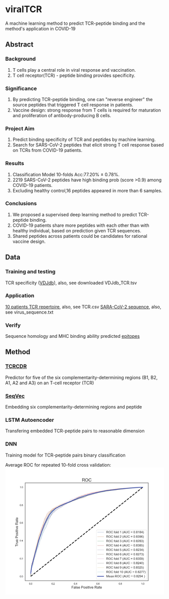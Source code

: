 # viralTCR
A machine learning method to predict TCR-peptide binding and the method's application in COVID-19

## Abstract
### Background
1. T cells play a central role in viral response and vaccination.
2. T cell receptor(TCR) - peptide binding provides specificity.
### Significance
1. By predicting TCR-peptide binding, one can "reverse engineer" the source peptides that triggered T cell response in patients.
2. Vaccine design: strong response from T cells is required for maturation and proliferation of antibody-producing B cells.
### Project Aim
1. Predict binding specificity of TCR and peptides by machine learning.
2. Search for SARS-CoV-2 peptides that elicit strong T cell response based on TCRs from COVID-19 patients. 
### Results
1. Classification Model 10-folds Acc:77.20% ± 0.78%.
2. 2219 SARS-CoV-2 peptides have high binding prob (score >0.9) among COVID-19 patients.
3. Excluding healthy control,16 peptides appeared in more than 6 samples.
### Conclusions
1. We proposed a supervised deep learning method to predict TCR-peptide binding.
2. COVID-19 patients share more peptides with each other than with healthy individual, based on prediction given TCR sequences.
3. Shared peptides across patients could be candidates for rational vaccine design.

## Data
### Training and testing
TCR specificity ([VDJdb](https://vdjdb.cdr3.net/search)), also, see downloaded VDJdb_TCR.tsv
### Application
[10 patients TCR repertoire](https://www.medrxiv.org/content/10.1101/2020.03.15.20033472v1.supplementary-material), also, see TCR.csv
[SARA-CoV-2 sequence](https://www.ncbi.nlm.nih.gov/nuccore/MN908947), also, see virus_sequence.txt
### Verify
Sequence homology and MHC binding ability predicted [epitopes](https://www.cell.com/cell-host-microbe/pdf/S1931-3128(20)30166-9.pdf?_returnURL=https%3A%2F%2Flinkinghub.elsevier.com%2Fretrieve%2Fpii%2FS1931312820301669%3Fshowall%3Dtrue)

## Method
### [TCRCDR](http://opig.stats.ox.ac.uk/webapps/stcrpred/CDRPred#download_software)
Predictor for five of the six complementarity-determining regions (B1, B2, A1, A2 and A3) on an T-cell receptor (TCR)
### [SeqVec](https://github.com/Rostlab/SeqVec)
Embedding six complementarity-determining regions and peptide
### LSTM Autoencoder
Transfering embedded TCR-peptide pairs to reasonable dimension
### DNN
Training model for TCR-peptide pairs binary classification

Average ROC for repeated 10-fold cross validation:
![alt text](https://github.com/ShenLab/viralTCR/blob/master/auroc.jpeg)
